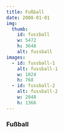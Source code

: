 ```yaml
---
title: Fußball
date: 2008-01-01
img:
  thumb:
    id: fussball
    w: 5472
    h: 3648
    alt: fussball
images:
  - id: fussball-1
    alt: fussball-1
    w: 1024
    h: 768
  - id: fussball-2
    alt: fussball-2
    w: 2048
    h: 1366
---
```



<!--mehr-->

### Fußball

